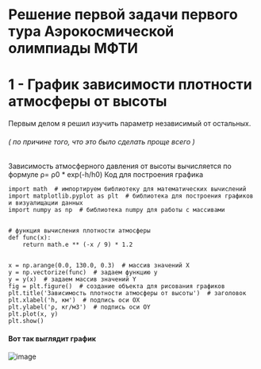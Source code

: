 # Решение первой задачи первого тура Аэрокосмической олимпиады МФТИ

# 1 - График зависимости плотности атмосферы от высоты
Первым делом я решил изучить параметр независимый от остальных. 
###### ( по причине того, что это было сделать проще всего )
Зависимость атмосферного давления от высоты  вычисляется по формуле ρ= ρ0 * exp(-h/h0)
Код для построения графика 
```python3
import math  # импортируем библиотеку для математических вычислений
import matplotlib.pyplot as plt  # библиотека для построения графиков и визуалищации данных
import numpy as np  # библиотека numpy для работы с массивами


# функция вычисления плотности атмосферы
def func(x):
    return math.e ** (-x / 9) * 1.2


x = np.arange(0.0, 130.0, 0.3)  # массив значений X
y = np.vectorize(func)  # задаем функцию y
y = y(x)  # задаем массив значений Y
fig = plt.figure()  # создание объекта для рисования графиков
plt.title('Зависимость плотности атмосферы от высоты')  # заголовок
plt.xlabel('h, км')  # подпись оси OX
plt.ylabel('ρ, кг/м3')  # подпись оси OY
plt.plot(x, y)
plt.show()

```
#### Вот так выглядит график

![image](https://user-images.githubusercontent.com/59434040/141749912-5d964205-1cf9-40d9-ad99-73a7b8f8868f.png)

